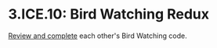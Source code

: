 # 3.ICE.10: Bird Watching Redux

[Review and complete](../../logistics/course-methodology.md#peer-code-review) each other's Bird Watching code.

